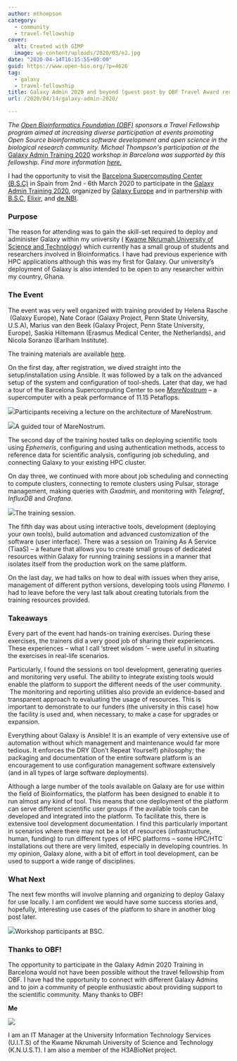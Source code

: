 ```yaml
---
author: mthompson
category:
  - community
  - travel-fellowship
cover:
  alt: Created with GIMP
  image: wp-content/uploads/2020/03/e2.jpg
date: "2020-04-14T16:15:55+00:00"
guid: https://www.open-bio.org/?p=4626
tag:
  - galaxy
  - travel-fellowship
title: Galaxy Admin 2020 and beyond (guest post by OBF Travel Award recipient Michael Thompson)
url: /2020/04/14/galaxy-admin-2020/

---
```

_The [Open Bioinformatics Foundation (OBF)](https://www.open-bio.org) sponsors a Travel Fellowship program aimed at increasing diverse participation at events promoting Open Source bioinformatics software development and open science in the biological research community. Michael Thompson's participation at the_ [Galaxy Admin Training 2020](https://galaxyproject.org/events/2020-03-admin/) _workshop in Barcelona was supported by this fellowship. Find more information [here.](/travel-awards/)_

I had the opportunity to visit the [Barcelona Supercomputing Center (B.S.C)](https://www.bsc.es/) in Spain from 2nd \- 6th March 2020 to participate in the [Galaxy Admin Training 2020](https://galaxyproject.org/events/2020-03-admin/), organized by [Galaxy Europe](https://galaxyproject.eu/) and in partnership with [B.S.C](https://www.bsc.es/), [Elixir](https://elixir-europe.org/), and [de.NBI](https://www.denbi.de/).

### **Purpose**

The reason for attending was to gain the skill-set required to deploy and administer Galaxy within my university ( [Kwame Nkrumah University of Science and Technology](https://www.knust.edu.gh/)) which currently has a small group of students and researchers involved in Bioinformatics. I have had previous experience with HPC applications although this was my first for Galaxy. Our university’s deployment of Galaxy is also intended to be open to any researcher within my country, Ghana.

### **The Event**

The event was very well organized with training provided by Helena Rasche  (Galaxy Europe), Nate Coraor (Galaxy Project, Penn State University, U.S.A), Marius van den Beek (Galaxy Project, Penn State University, Europe), Saskia Hiltemann (Erasmus Medical Center, the Netherlands), and Nicola Soranzo (Earlham Institute).

The training materials are available [here](https://github.com/galaxyproject/admin-training).

On the first day, after registration, we dived straight into the setup/installation using Ansible. It was followed by a talk on the advanced setup of the system and configuration of tool-sheds. Later that day, we had a tour of the Barcelona Supercomputing Center to see [_MareNostrum_](https://www.bsc.es/marenostrum/marenostrum) – a supercomputer with a peak performance of 11.15 Petaflops.

![](wp/wp-content/uploads/2020/03/20200302_GalaxyAdminTraining_MN4_2-1024x576.jpeg)Participants receiving a lecture on the architecture of MareNostrum.

![](wp/wp-content/uploads/2020/03/20200302_GalaxyAdminTraining_MN4_3-1024x576.jpeg)A guided tour of MareNostrum.

The second day of the training hosted talks on deploying scientific tools using _Ephemeris_, configuring and using authentication methods, access to reference data for scientific analysis, configuring job scheduling, and connecting Galaxy to your existing HPC cluster.

On day three, we continued with more about job scheduling and connecting to compute clusters, connecting to remote clusters using Pulsar, storage management, making queries with _Gxadmin,_ and monitoring with _Telegraf_, _InfluxDB_ and _Grafana_.

![](wp/wp-content/uploads/2020/03/20200302_GalaxyAdminTraining_room-1024x576.jpeg)The training session.

The fifth day was about using interactive tools, development (deploying your own tools), build automation and advanced customization of the software (user interface). There was a session on Training As A Service (TiaaS) – a feature that allows you to create small groups of dedicated resources within Galaxy for running training sessions in a manner that isolates itself from the production work on the same platform.

On the last day, we had talks on how to deal with issues when they arise, management of different python versions, developing tools using _Planemo._ I had to leave before the very last talk about creating tutorials from the training resources provided.

### **Takeaways**

Every part of the event had hands-on training exercises. During these exercises, the trainers did a very good job of sharing their experiences. These experiences – what I call ‘street wisdom ‘– were useful in situating the exercises in real-life scenarios.

Particularly, I found the sessions on tool development, generating queries and monitoring very useful. The ability to integrate existing tools would enable the platform to support the different needs of the user community.  The monitoring and reporting utilities also provide an evidence-based and transparent approach to evaluating the usage of resources. This is important to demonstrate to our funders (the university in this case) how the facility is used and, when necessary, to make a case for upgrades or expansion.

Everything about Galaxy is Ansible! It is an example of very extensive use of automation without which management and maintenance would far more tedious. It enforces the DRY (Don’t Repeat Yourself) philosophy; the packaging and documentation of the entire software platform is an encouragement to use configuration management software extensively (and in all types of large software deployments).

Although a large number of the tools available on Galaxy are for use within the field of Bioinformatics, the platform has been designed to enable it to run almost any kind of tool. This means that one deployment of the platform can serve different scientific user groups if the available tools can be developed and integrated into the platform. To facilitate this, there is extensive tool development documentation. I find this particularly important in scenarios where there may not be a lot of resources (infrastructure, human, funding) to run different types of HPC platforms – some HPC/HTC installations out there are very limited, especially in developing countries. In my opinion, Galaxy alone, with a bit of effort in tool development, can be used to support a wide range of disciplines.

### **What Next**

The next few months will involve planning and organizing to deploy Galaxy for use locally. I am confident we would have some success stories and, hopefully, interesting use cases of the platform to share in another blog post later.

![](wp/wp-content/uploads/2020/03/e2-1024x611.jpg)Workshop participants at BSC.

### **Thanks to OBF!**

The opportunity to participate in the Galaxy Admin 2020 Training in Barcelona would not have been possible without the travel fellowship from OBF. I have had the opportunity to connect with different Galaxy Admins and to join a community of people enthusiastic about providing support to the scientific community. Many thanks to OBF!

**Me**

![](wp/wp-content/uploads/2020/03/Me.jpg)

I am an IT Manager at the University Information Technology Services (U.I.T.S) of the Kwame Nkrumah University of Science and Technology (K.N.U.S.T). I am also a member of the H3ABioNet project.
